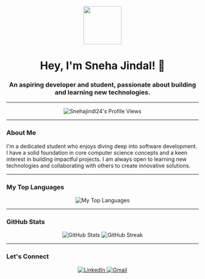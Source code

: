 <div align="center">
  <img src="https://media.giphy.com/media/M9gbBkK8Dghj2/giphy.gif" width="100" />
  <h1>Hey, I'm Sneha Jindal! 👋</h1>
  <h3>An aspiring developer and student, passionate about building and learning new technologies.</h3>
</div>

---

<p align="center">
  <img src="https://komarev.com/ghpvc/?username=Snehajindl24&label=Profile%20views&color=brightgreen&style=for-the-badge" alt="Snehajindl24's Profile Views" />
</p>

---

### **About Me**

I'm a dedicated student who enjoys diving deep into software development. I have a solid foundation in core computer science concepts and a keen interest in building impactful projects. I am always open to learning new technologies and collaborating with others to create innovative solutions.

---

### **My Top Languages**

<div align="center">
  <img src="https://github-readme-stats.vercel.app/api/top-langs/?username=Snehajindl24&layout=compact&theme=dracula" alt="My Top Languages" />
</div>

---

### **GitHub Stats**

<div align="center">
  <img src="https://github-readme-stats.vercel.app/api?username=Snehajindl24&show_icons=true&theme=dracula&hide_border=true" alt="GitHub Stats" />
  <img src="https://github-readme-streak-stats.herokuapp.com/?user=Snehajindl24&theme=dracula&hide_border=true" alt="GitHub Streak" />
</div>

---

### **Let's Connect**

<div align="center">
  <a href="https://linkedin.com/in/YOUR-LINKEDIN-URL" target="_blank">
    <img src="https://img.shields.io/badge/LinkedIn-0077B5?style=social&logo=linkedin" alt="LinkedIn" />
  </a>
  <a href="mailto:YOUR-GMAIL-ADDRESS" target="_blank">
    <img src="https://img.shields.io/badge/Gmail-D14836?style=social&logo=gmail" alt="Gmail" />
  </a>
</div>
